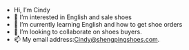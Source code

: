 - Hi, I’m Cindy
- 👀 I’m interested in English and sale shoes
- 🌱 I’m currently learning English and how to get shoe orders
- 💞️ I’m looking to collaborate on shoes buyers. 
- 📫 My email address:Cindy@shengpingshoes.com.
